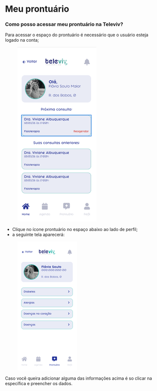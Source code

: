 # Meu prontuário

### Como posso acessar meu prontuário na Televiv?

Para acessar o espaço do prontuário é necessário que o usuário esteja logado na conta;

<figure><img src="../../.gitbook/assets/image (2).png" alt="" width="259"><figcaption></figcaption></figure>

* Clique no ícone prontuário no espaço abaixo ao lado de perfil;
* a seguinte tela aparecerá:

<figure><img src="../../.gitbook/assets/image (1).png" alt="" width="195"><figcaption></figcaption></figure>

Caso você queira adicionar alguma das informações acima é so clicar na específica e preencher os dados.
